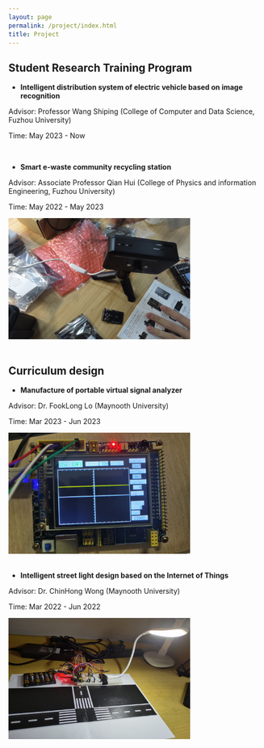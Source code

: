 ```yaml
---
layout: page
permalink: /project/index.html
title: Project
---
```



## Student Research Training Program

- **Intelligent distribution system of electric vehicle based on image recognition**

Advisor: Professor Wang Shiping (College of Computer and Data Science, Fuzhou University)

Time: May 2023 - Now

<br>

- **Smart e-waste community recycling station**
  
Advisor: Associate Professor Qian Hui (College of Physics and information Engineering, Fuzhou University)

Time: May 2022 - May 2023

<div>
<img src="/images/zp4.jpg" width="360" height="240">
</div>
<br>

## Curriculum design

- **Manufacture of portable virtual signal analyzer**

Advisor: Dr. FookLong Lo (Maynooth University)

Time: Mar 2023 - Jun 2023

<div>
<img src="/images/zp3.jpg" width="360" height="240">
</div>
<br>

- **Intelligent street light design based on the Internet of Things**
  
Advisor: Dr. ChinHong Wong (Maynooth University)

Time: Mar 2022 - Jun 2022

<div>
<img src="/images/zpa.jpg" width="360" height="240">
</div>
<br>
